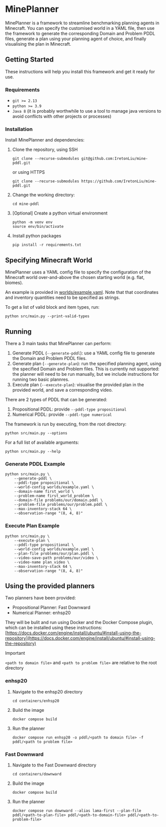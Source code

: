 # MinePlanner

MinePlanner is a framework to streamline benchmarking planning agents in Minecraft. You can specify the customised world in a YAML file, then use the framework to generate the corresponding Domain and Problem PDDL files, generate a plan using your planning agent of choice, and finally visualising the plan in Minecraft.

## Getting Started

These instructions will help you install this framework and get it ready for use.

### Requirements

- `git >= 2.13`
- `python >= 3.9`
- `Java 8` (it is probably worthwhile to use a tool to manage java versions to avoid conflicts with other projects or processes)

### Installation

Install MinePlanner and dependencies:

1. Clone the repository, using SSH

    ```shell
    git clone --recurse-submodules git@github.com:IretonLiu/mine-pddl.git
    ```

    or using HTTPS

    ```shell
    git clone --recurse-submodules https://github.com/IretonLiu/mine-pddl.git
    ```

2. Change the working directory:

    ```shell
    cd mine-pddl
    ```

3. [Optional] Create a python virtual environment

    ```shell
    python -m venv env
    source env/bin/activate
    ```

4. Install python packages

    ```shell
    pip install -r requirements.txt
    ```

## Specifying Minecraft World

MinePlanner uses a YAML config file to specify the configuration of the Minecraft world over-and-above the chosen starting world (e.g. flat, biomes).

An example is provided in [worlds/example.yaml](./worlds/example.yaml). Note that that coordinates and inventory quantities need to be specified as strings.

To get a list of valid block and item types, run:

```shell
python src/main.py --print-valid-types
```

## Running

There a 3 main tasks that MinePlanner can perform:

1. Generate PDDL (`--generate-pddl`): use a YAML config file to generate the Domain and Problem PDDL files.
2. Generate plan (`--generate-plan`): run the specified planning agent, using the specified Domain and Problem files. This is currently not supported: the planner will need to be run manually, but we include instructions for running two basic plannres.
3. Execute plan (`--execute-plan`): visualise the provided plan in the provided world, and save a corresponding video.

There are 2 types of PDDL that can be generated:

1. Propositional PDDL: provide `--pddl-type propositional`
2. Numerical PDDL: provide `--pddl-type numerical`

The framework is run by executing, from the root directory:

```shell
python src/main.py --options
```

For a full list of available arguments:

```shell
python src/main.py --help
```

### Generate PDDL Example

```shell
python src/main.py \
    --generate-pddl \
    --pddl-type propositional \
    --world-config worlds/example.yaml \
    --domain-name first_world \
    --problem-name first_world_problem \
    --domain-file problems/our/domain.pddl \
    --problem-file problems/our/problem.pddl \
    --max-inventory-stack 64 \
    --observation-range "(8, 4, 8)"
```

### Execute Plan Example

```shell
python src/main.py \
    --execute-plan \
    --pddl-type propositional \
    --world-config worlds/example.yaml \
    --plan-file problems/our/plan.pddl \
    --video-save-path problems/our/video \
    --video-name plan_video \
    --max-inventory-stack 64 \
    --observation-range "(8, 4, 8)"
```

## Using the provided planners

Two planners have been provided:

- Propositional Planner: Fast Downward
- Numerical Planner: enhsp20

They will be bulit and run using Docker and the Docker Compose plugin, which can be installed using these instructions: [https://docs.docker.com/engine/install/ubuntu/#install-using-the-repository](https://docs.docker.com/engine/install/ubuntu/#install-using-the-repository)

> [!IMPORTANT]
> `<path to domain file>` and `<path to problem file>` are relative to the root directory

### enhsp20

1. Navigate to the enhsp20 directory

    ```shell
    cd containers/enhsp20
    ```

2. Build the image

    ```shell
    docker compose build
    ```

3. Run the planner

    ```shell
    docker compose run enhsp20 -o pddl/<path to domain file> -f pddl/<path to problem file>
    ```

### Fast Downward

1. Navigate to the Fast Downward directory

    ```shell
    cd containers/downward
    ```

2. Build the image

    ```shell
    docker compose build
    ```

3. Run the planner

    ```shell
    docker compose run downward --alias lama-first --plan-file pddl/<path-to-plan-file> pddl/<path-to-domain-file> pddl/<path-to-problem-file>
    ```
